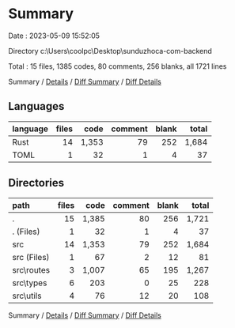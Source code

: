 # Summary

Date : 2023-05-09 15:52:05

Directory c:\\Users\\coolpc\\Desktop\\sunduzhoca-com-backend

Total : 15 files,  1385 codes, 80 comments, 256 blanks, all 1721 lines

Summary / [Details](details.md) / [Diff Summary](diff.md) / [Diff Details](diff-details.md)

## Languages
| language | files | code | comment | blank | total |
| :--- | ---: | ---: | ---: | ---: | ---: |
| Rust | 14 | 1,353 | 79 | 252 | 1,684 |
| TOML | 1 | 32 | 1 | 4 | 37 |

## Directories
| path | files | code | comment | blank | total |
| :--- | ---: | ---: | ---: | ---: | ---: |
| . | 15 | 1,385 | 80 | 256 | 1,721 |
| . (Files) | 1 | 32 | 1 | 4 | 37 |
| src | 14 | 1,353 | 79 | 252 | 1,684 |
| src (Files) | 1 | 67 | 2 | 12 | 81 |
| src\\routes | 3 | 1,007 | 65 | 195 | 1,267 |
| src\\types | 6 | 203 | 0 | 25 | 228 |
| src\\utils | 4 | 76 | 12 | 20 | 108 |

Summary / [Details](details.md) / [Diff Summary](diff.md) / [Diff Details](diff-details.md)